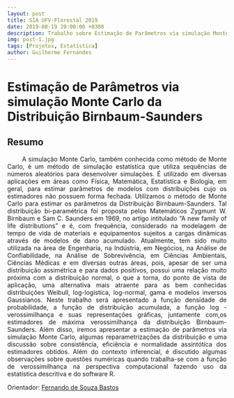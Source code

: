 ```yaml
---
layout: post
title: SIA UFV-Florestal 2019
date: 2019-08-19 20:00:00 +0300
description: Trabalho sobre Estimação de Parâmetros via simulação Monte Carlo da Distribuição Birnbaum-Saunders
img: post-1.jpg
tags: [Projetos, Estatística]
author: Guilherme Fernandes
---
```

# Estimação de Parâmetros via simulação Monte Carlo da Distribuição Birnbaum-Saunders

## Resumo

<p align= "justify">
       A simulação Monte Carlo, também conhecida como método de Monte Carlo, é um método de simulação estatística que utiliza sequências de números aleatórios para desenvolver simulações. É utilizado em diversas aplicações em áreas como Física, Matemática, Estatística e Biologia, em geral, para estimar parâmetros de modelos com distribuições cujo os estimadores não possuem forma fechada. Utilizamos o método de Monte Carlo para estimar os parâmetros da Distribuição Birnbaum-Saunders. Tal distribuição bi-paramétrica foi proposta pelos Matemáticos Zygmunt W. Birnbaum e Sam C. Saunders em 1969, no artigo intitulado “A new family of life distributions” e é, com frequência, considerado na modelagem de tempo de vida de materiais e equipamentos sujeitos a cargas dinâmicas através de modelos de dano acumulado. Atualmente, tem sido muito utilizada na área de Engenharia, na Indústria, em Negócios, na Análise de Confiabilidade, na Análise de Sobrevivência, em Ciências Ambientais, Ciências Médicas e em diversas outras áreas, pois, apesar de ser uma distribuição assimétrica e para dados positivos, possui uma relação muito próxima com a distribuição normal, o que a torna, do ponto de vista de aplicação, uma alternativa mais atraente para as bem conhecidas distribuições Weibull, log-logística, log-normal, gama e modelos inversos Gaussianos. Neste trabalho será apresentado a função densidade de probabilidade, a função de distribuição acumulada, a função log - verossimilhança e suas representações gráficas, juntamente com,os estimadores de máxima verossimilhança da distribuição Birnbaum-Saunders. Além disso, iremos apresentar a estimação de parâmetros via simulação Monte Carlo, algumas reparametrizações da distribuição e uma discussão sobre consistência, eficiência e normalidade assintótica dos estimadores obtidos. Além do contexto inferencial, é discutido algumas observações sobre questões numéricas quando trabalha-se com a função de verossimilhança na perspectiva computacional fazendo uso da estatística descritiva e do software R.
</p>
<p>
Orientador: <a href="https://fsbmat-ufv.github.io/" title="Site do Orientador">Fernando de Souza Bastos</a></p>
